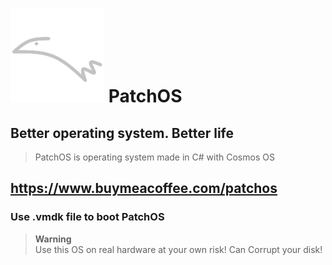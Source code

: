 # <img src="logo.png" style="width:150px"> **PatchOS** 
## Better operating system. Better life
> PatchOS is operating system made in C# with Cosmos OS
>
## https://www.buymeacoffee.com/patchos ##
>
### Use .vmdk file to boot PatchOS
> **Warning**<br>
> Use this OS on real hardware at your own risk! Can Corrupt your disk!
    